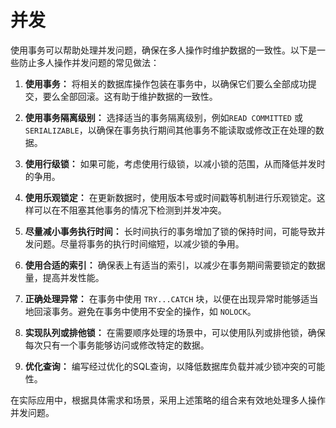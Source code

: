 # 并发

使用事务可以帮助处理并发问题，确保在多人操作时维护数据的一致性。以下是一些防止多人操作并发问题的常见做法：

1. **使用事务：** 将相关的数据库操作包装在事务中，以确保它们要么全部成功提交，要么全部回滚。这有助于维护数据的一致性。

2. **使用事务隔离级别：** 选择适当的事务隔离级别，例如`READ COMMITTED` 或 `SERIALIZABLE`，以确保在事务执行期间其他事务不能读取或修改正在处理的数据。

3. **使用行级锁：** 如果可能，考虑使用行级锁，以减小锁的范围，从而降低并发时的争用。

4. **使用乐观锁定：** 在更新数据时，使用版本号或时间戳等机制进行乐观锁定。这样可以在不阻塞其他事务的情况下检测到并发冲突。

5. **尽量减小事务执行时间：** 长时间执行的事务增加了锁的保持时间，可能导致并发问题。尽量将事务的执行时间缩短，以减少锁的争用。

6. **使用合适的索引：** 确保表上有适当的索引，以减少在事务期间需要锁定的数据量，提高并发性能。

7. **正确处理异常：** 在事务中使用 `TRY...CATCH` 块，以便在出现异常时能够适当地回滚事务。避免在事务中使用不安全的操作，如 `NOLOCK`。

8. **实现队列或排他锁：** 在需要顺序处理的场景中，可以使用队列或排他锁，确保每次只有一个事务能够访问或修改特定的数据。

9. **优化查询：** 编写经过优化的SQL查询，以降低数据库负载并减少锁冲突的可能性。

在实际应用中，根据具体需求和场景，采用上述策略的组合来有效地处理多人操作并发问题。